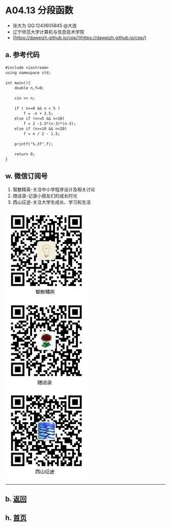 # A04.13 分段函数

- 张大为 QQ:1243605845 @大连
- 辽宁师范大学计算机与信息技术学院
- [https://daweizh.github.io/cpp/](https://daweizh.github.io/cpp/) 

## a. 参考代码

~~~
#include <iostream>
using namespace std;

int main(){
    double n,f=0;

    cin >> n;

    if ( n>=0 && n < 5 )
        f = -n + 2.5;
    else if (n>=5 && n<10)
        f = 2 -1.5*(n-3)*(n-3);
    else if (n>=10 && n<20)
        f = n / 2 - 1.5;

    printf("%.3f",f);
    
    return 0;
}
~~~


## w. 微信订阅号

1. 智数精英-关注中小学程序设计及相关讨论
2. 随话录-记录小朋友们的成长时光
2. 西山征途-关注大学生成长、学习和生活

![欢迎关注“智数精英”订阅号](../../assets/me/img/idea8.jpg)
![欢迎关注“随话录”订阅号](../../assets/me/img/shl8.jpg)
![欢迎关注“西山征途”订阅号](../../assets/me/img/xszt8.jpg)

----------

## b. [返回](../)
    
## h. [首页](../../)

 